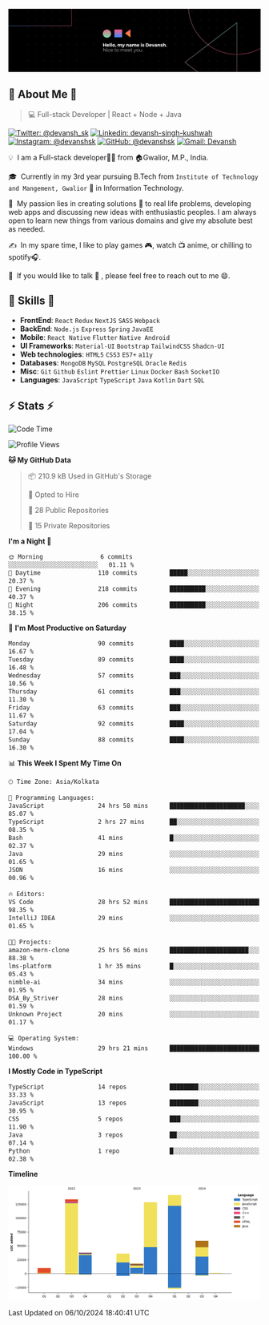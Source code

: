 ![Banner](./Devansh%20Singh%20Banner.png)

## 👋 About Me 👋

> 💻 Full-stack Developer | React + Node + Java

[![Twitter: @devansh_sk](https://img.shields.io/twitter/follow/devansh_sk?style=social)](https://twitter.com/devansh_sk)
[![Linkedin: devansh-singh-kushwah](https://img.shields.io/badge/-Devansh%20Singh%20Kushwah-blue?style=flat-square&logo=Linkedin&logoColor=white&link=https://www.linkedin.com/in/devanshsk/)](https://www.linkedin.com/in/devanshsk/)
[![Instagram: @devanshsk](https://img.shields.io/badge/-devanshsk-E4405F?style=flat-square&logo=instagram&logoColor=white)](https://instagram.com/devanshsk)
[![GitHub: @devanshsk](https://img.shields.io/github/followers/devanshsk?label=follow&style=social)](https://github.com/devanshsk)
[![Gmail: Devansh](https://img.shields.io/badge/Gmail-D14836?style=flat-square&logo=gmail&logoColor=white)](mailto:work.devanshsk@gmail.com)

💡 &nbsp;I am a Full-stack developer🧑‍💻 from 🏠Gwalior, M.P., India.

🎓 &nbsp;Currently in my 3rd year pursuing B.Tech from `Institute of Technology and Mangement, Gwalior` 🏫 in Information Technology.

🌱 &nbsp;My passion lies in creating solutions 🚩 to real life problems, developing web apps and discussing new ideas with enthusiastic peoples.
I am always open to learn new things from various domains and give my absolute best as needed.

✍️ &nbsp;In my spare time, I like to play games 🎮, watch 📺 anime, or chilling to spotify🎧.

💬 &nbsp;If you would like to talk 👋 , please feel free to reach out to me 😄.

##  🎉 Skills  🎉
- **FrontEnd**: `React` `Redux` `NextJS` `SASS` `Webpack`
- **BackEnd**: `Node.js` `Express` `Spring` `JavaEE`
- **Mobile**: `React Native` `Flutter` `Native Android`
- **UI Frameworks**: `Material-UI` `Bootstrap` `TailwindCSS` `Shadcn-UI`
- **Web technologies**: `HTML5` `CSS3` `ES7+` `a11y`
- **Databases**: `MongoDB` `MySQL` `PostgreSQL` `Oracle` `Redis`
- **Misc**: `Git` `Github` `Eslint` `Prettier` `Linux` `Docker` `Bash` `SocketIO`
- **Languages**: `JavaScript` `TypeScript` `Java` `Kotlin` `Dart` `SQL`

## ⚡ Stats ⚡
<!--START_SECTION:waka-->
![Code Time](http://img.shields.io/badge/Code%20Time-303%20hrs%2018%20mins-blue)

![Profile Views](http://img.shields.io/badge/Profile%20Views-0-blue)

**🐱 My GitHub Data** 

> 📦 210.9 kB Used in GitHub's Storage 
 > 
> 💼 Opted to Hire
 > 
> 📜 28 Public Repositories 
 > 
> 🔑 15 Private Repositories 
 > 
**I'm a Night 🦉** 

```text
🌞 Morning                6 commits           ░░░░░░░░░░░░░░░░░░░░░░░░░   01.11 % 
🌆 Daytime                110 commits         █████░░░░░░░░░░░░░░░░░░░░   20.37 % 
🌃 Evening                218 commits         ██████████░░░░░░░░░░░░░░░   40.37 % 
🌙 Night                  206 commits         ██████████░░░░░░░░░░░░░░░   38.15 % 
```
📅 **I'm Most Productive on Saturday** 

```text
Monday                   90 commits          ████░░░░░░░░░░░░░░░░░░░░░   16.67 % 
Tuesday                  89 commits          ████░░░░░░░░░░░░░░░░░░░░░   16.48 % 
Wednesday                57 commits          ███░░░░░░░░░░░░░░░░░░░░░░   10.56 % 
Thursday                 61 commits          ███░░░░░░░░░░░░░░░░░░░░░░   11.30 % 
Friday                   63 commits          ███░░░░░░░░░░░░░░░░░░░░░░   11.67 % 
Saturday                 92 commits          ████░░░░░░░░░░░░░░░░░░░░░   17.04 % 
Sunday                   88 commits          ████░░░░░░░░░░░░░░░░░░░░░   16.30 % 
```


📊 **This Week I Spent My Time On** 

```text
🕑︎ Time Zone: Asia/Kolkata

💬 Programming Languages: 
JavaScript               24 hrs 58 mins      █████████████████████░░░░   85.07 % 
TypeScript               2 hrs 27 mins       ██░░░░░░░░░░░░░░░░░░░░░░░   08.35 % 
Bash                     41 mins             █░░░░░░░░░░░░░░░░░░░░░░░░   02.37 % 
Java                     29 mins             ░░░░░░░░░░░░░░░░░░░░░░░░░   01.65 % 
JSON                     16 mins             ░░░░░░░░░░░░░░░░░░░░░░░░░   00.96 % 

🔥 Editors: 
VS Code                  28 hrs 52 mins      █████████████████████████   98.35 % 
IntelliJ IDEA            29 mins             ░░░░░░░░░░░░░░░░░░░░░░░░░   01.65 % 

🐱‍💻 Projects: 
amazon-mern-clone        25 hrs 56 mins      ██████████████████████░░░   88.38 % 
lms-platform             1 hr 35 mins        █░░░░░░░░░░░░░░░░░░░░░░░░   05.43 % 
nimble-ai                34 mins             ░░░░░░░░░░░░░░░░░░░░░░░░░   01.95 % 
DSA_By_Striver           28 mins             ░░░░░░░░░░░░░░░░░░░░░░░░░   01.59 % 
Unknown Project          20 mins             ░░░░░░░░░░░░░░░░░░░░░░░░░   01.17 % 

💻 Operating System: 
Windows                  29 hrs 21 mins      █████████████████████████   100.00 % 
```

**I Mostly Code in TypeScript** 

```text
TypeScript               14 repos            ████████░░░░░░░░░░░░░░░░░   33.33 % 
JavaScript               13 repos            ████████░░░░░░░░░░░░░░░░░   30.95 % 
CSS                      5 repos             ███░░░░░░░░░░░░░░░░░░░░░░   11.90 % 
Java                     3 repos             ██░░░░░░░░░░░░░░░░░░░░░░░   07.14 % 
Python                   1 repo              █░░░░░░░░░░░░░░░░░░░░░░░░   02.38 % 
```



**Timeline**

![Lines of Code chart](https://raw.githubusercontent.com/DevanshSK/DevanshSK/main/assets/bar_graph.png)


 Last Updated on 06/10/2024 18:40:41 UTC
<!--END_SECTION:waka-->
